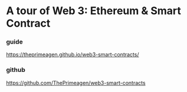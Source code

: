 # A tour of Web 3: Ethereum & Smart Contract

### guide
https://theprimeagen.github.io/web3-smart-contracts/


### github
https://github.com/ThePrimeagen/web3-smart-contracts